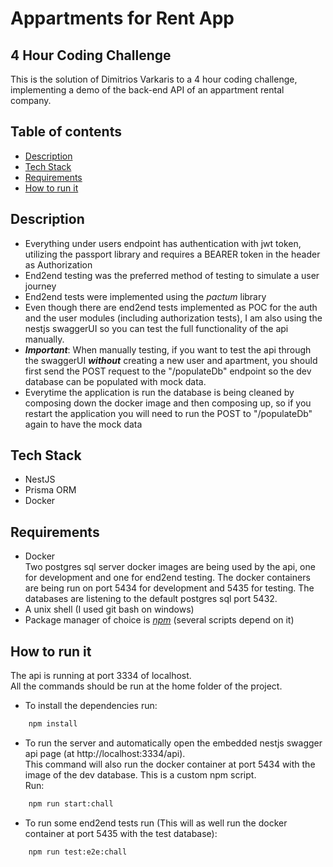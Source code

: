 # Appartments for Rent App<!-- omit in toc -->

## 4 Hour Coding Challenge<!-- omit in toc -->

This is the solution of Dimitrios Varkaris to a 4 hour coding challenge, implementing a demo of the back-end API of an appartment rental company.

## Table of contents <!-- omit in toc -->

-   [Description](#description)
-   [Tech Stack](#tech-stack)
-   [Requirements](#requirements)
-   [How to run it](#how-to-run-it)

## Description

-   Everything under users endpoint has authentication with jwt token, utilizing the passport library and requires a BEARER token in the header as Authorization
-   End2end testing was the preferred method of testing to simulate a user journey
-   End2end tests were implemented using the _pactum_ library
-   Even though there are end2end tests implemented as POC for the auth and the user modules (including authorization tests), I am also using the nestjs swaggerUI so you can test the full functionality of the api manually.
-   _**Important**_: When manually testing, if you want to test the api through the swaggerUI _**without**_ creating a new user and apartment, you should first send the POST request to the "/populateDb" endpoint so the dev database can be populated with mock data.
-   Everytime the application is run the database is being cleaned by composing down the docker image and then composing up, so if you restart the application you will need to run the POST to "/populateDb" again to have the mock data

## Tech Stack

-   NestJS
-   Prisma ORM
-   Docker

## Requirements

-   Docker<br/>
    Two postgres sql server docker images are being used by the api, one for development and one for end2end testing. The docker containers are being run on port 5434 for development and 5435 for testing. The databases are listening to the default postgres sql port 5432.
-   A unix shell (I used git bash on windows)
-   Package manager of choice is <ins>_npm_</ins> (several scripts depend on it)

## How to run it

The api is running at port 3334 of localhost.<br/>
All the commands should be run at the home folder of the project.<br/>

-   To install the dependencies run:

```bash
    npm install
```

-   To run the server and automatically open the embedded nestjs swagger api page (at http://localhost:3334/api).<br/>
    This command will also run the docker container at port 5434 with the image of the dev database. This is a custom npm script.<br/>
    Run:

```bash
    npm run start:chall
```

-   To run some end2end tests run (This will as well run the docker container at port 5435 with the test database):

```bash
    npm run test:e2e:chall
```
